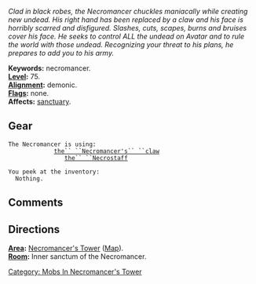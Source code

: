 *Clad in black robes, the Necromancer chuckles maniacally while creating
new undead. His right hand has been replaced by a claw and his face is
horribly scarred and disfigured. Slashes, cuts, scapes, burns and
bruises cover his face. He seeks to control ALL the undead on Avatar and
to rule the world with those undead. Recognizing your threat to his
plans, he prepares to add you to his army.*

**Keywords:** necromancer.  
**[Level](Level.md "wikilink"):** 75.  
**[Alignment](Alignment.md "wikilink"):** demonic.  
**[Flags](:Category:_Mob_Types.md "wikilink"):** none.  
**Affects:** [sanctuary](Sanctuary.md "wikilink").  

## Gear

`The Necromancer is using:`  
`  `<wielded>`           `[`the`` ``Necromancer's`` ``claw`](Necromancer's_Claw.md "wikilink")  
`  `<held>`              `[`the`` ``Necrostaff`](Necrostaff.md "wikilink")

`You peek at the inventory:`  
`  Nothing.`

## Comments

## Directions

**[Area](:Category:_Areas.md "wikilink"):** [Necromancer's
Tower](:Category:_Necromancer's_Tower.md "wikilink")
([Map](Necromancer's_Tower_Map.md "wikilink")).  
**[Room](:Category:_Rooms.md "wikilink"):** Inner sanctum of the
Necromancer.  

[Category: Mobs In Necromancer's
Tower](Category:_Mobs_In_Necromancer's_Tower "wikilink")
